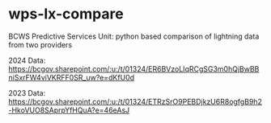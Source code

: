 # wps-lx-compare
BCWS Predictive Services Unit: python based comparison of lightning data from two providers

2024 Data:
https://bcgov.sharepoint.com/:u:/t/01324/ER6BVzoLIqRCgSG3m0hQjBwBBniSxrFW4viVKRFF0SR_uw?e=dKfU0d


2023 Data:
https://bcgov.sharepoint.com/:u:/t/01324/ETRzSrO9PEBDjkzU6R8ogfgB9h2-HkoVUO8SAprpYfHQuA?e=46eAsJ

